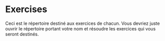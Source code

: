 # Exercises
Ceci est le répertoire destiné aux exercices de chacun. Vous devriez juste ouvrir le répertoire portant votre nom et résoudre les exercices qui vous seront destinés.
